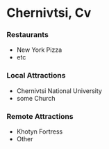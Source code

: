 # Chernivtsi, Cv

### Restaurants
 - New York Pizza
 - etc

### Local Attractions
 - Chernivtsi National University
 - some Church

### Remote Attractions
 - Khotyn Fortress
 - Other
